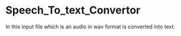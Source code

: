 # Speech_To_text_Convertor

In this input file which is an audio in wav format is converted into text.
